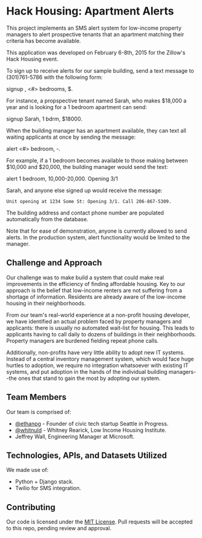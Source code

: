 # Hack Housing: Apartment Alerts

This project implements an SMS alert system for low-income property managers to alert prospective tenants that an apartment matching their criteria has become available.

This application was developed on February 6-8th, 2015 for the Zillow's Hack Housing event.

To sign up to receive alerts for our sample building, send a text message to (301)761-5786 with the following form:

   signup <name>, <#> bedrooms, $<income>.

For instance, a propspective tenant named Sarah, who makes $18,000 a year and is looking for a 1 bedroom apartment can send:

  signup Sarah, 1 bdrm, $18000.

When the building manager has an apartment available, they can text all waiting applicants at once by sending the message:

   alert <#> bedroom, <income minimum>-<income maximum>. <any additional message>

For example, if a 1 bedroom becomes available to those making between $10,000 and $20,000, the building manager would send the text:

   alert 1 bedroom, 10,000-20,000. Opening 3/1

Sarah, and anyone else signed up would receive the message:

    Unit opening at 1234 Some St: Opening 3/1. Call 206-867-5309.

The building address and contact phone number are populated automatically from the database.

Note that for ease of demonstration, anyone is currently allowed to send alerts. In the production system, alert functionality would be limited to the manager.


## Challenge and Approach

Our challenge was to make build a system that could make real improvements in the efficiency of finding affordable housing. Key to our approach is the belief that low-income renters are not suffering from a shortage of information. Residents are already aware of the low-income housing in their neighborhoods.

From our team's real-world experience at a non-profit housing developer, we have identified an actual problem faced by property managers and applicants: there is usually no automated wait-list for housing. This leads to applicants having to call daily to dozens of buildings in their neighborhoods. Property managers are burdened fielding repeat phone calls.

Additionally, non-profits have very little ability to adopt new IT systems. Instead of a central inventory management system, which would face huge hurtles to adoption, we require no integration whatsoever with existing IT systems, and put adoption in the hands of the individual building managers--the ones that stand to gain the most by adopting our system.


## Team Members

Our team is comprised of:

- [@ethanpg](http://twitter.com/ethanpg) - Founder of civic tech startup Seattle in Progress.
- [@whitnuld](http://twitter.com/whitnuld) - Whitney Rearick, Low Income Housing Institute.
- Jeffrey Wall, Engineering Manager at Microsoft.

## Technologies, APIs, and Datasets Utilized

We made use of:

- Python + Django stack.
- Twilio for SMS integration.

## Contributing

Our code is licensed under the [MIT License](LICENSE.md). Pull requests will be accepted to this repo, pending review and approval.

